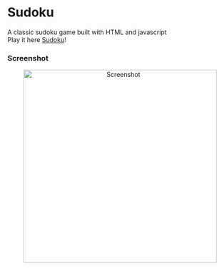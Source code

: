 # Sudoku
A classic sudoku game built with HTML and javascript  
Play it here [Sudoku](https://jsnzng.github.io/sudoku/)!

### Screenshot
<p align="center">
	<img  width="433" src="https://cloud.githubusercontent.com/assets/14325523/19414852/f35ee6d2-930f-11e6-815b-7f5f086d7391.png" alt="Screenshot"/>
</p>
